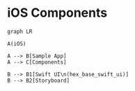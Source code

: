 # iOS Components

```mermaid
graph LR

A(iOS)

A --> B[Sample App]
A --> C[Components]

B --> B1[Swift UI\n(hex_base_swift_ui)]
B --> B2[Storyboard]

```

